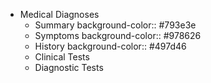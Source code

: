 - Medical Diagnoses
	- Summary
	  background-color:: #793e3e
	- Symptoms
	  background-color:: #978626
	- History
	  background-color:: #497d46
	- Clinical Tests
	- Diagnostic Tests